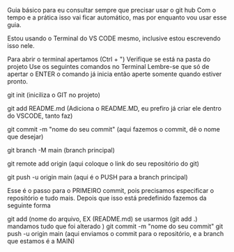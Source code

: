Guia básico para eu consultar sempre que precisar usar o git hub
Com o tempo e a prática isso vai ficar automático, mas por enquanto vou usar esse guia.

Estou usando o Terminal do VS CODE mesmo, inclusive estou escrevendo isso nele.

Para abrir o terminal apertamos (Ctrl + ")
Verifique se está na pasta do projeto 
Use os seguintes comandos no Terminal 
Lembre-se que só de apertar o ENTER o comando já inicia então aperte somente quando estiver pronto.

git init (iniciliza o GIT no projeto)

git add README.md (Adiciona o README.MD, eu prefiro já criar ele dentro do VSCODE, tanto faz)

git commit -m "nome do seu commit" (aqui fazemos o commit, dê o nome que desejar)

git branch -M main (branch principal)

git remote add origin (aqui coloque o link do seu repositório do git)

git push -u origin main (aqui é o PUSH para a branch principal)

Esse é o passo para o PRIMEIRO commit, pois precisamos especificar o repositório e tudo mais.
Depois que isso está predefinido fazemos da seguinte forma

git add (nome do arquivo, EX (README.md) se usarmos (git add .) mandamos tudo que foi alterado ) 
git commit -m "nome do seu commit"
git push -u origin main (aqui enviamos o commit para o repositório, e a branch que estamos é a MAIN)
 